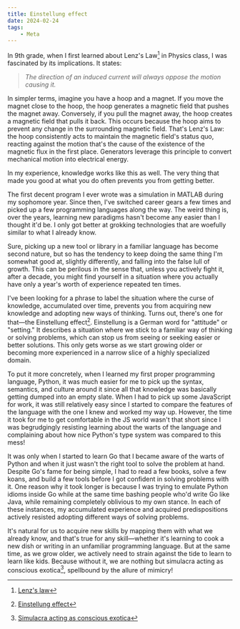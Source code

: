 ```yaml
---
title: Einstellung effect
date: 2024-02-24
tags:
    - Meta
---
```


In 9th grade, when I first learned about Lenz's Law[^1] in Physics class, I was fascinated
by its implications. It states:

> _The direction of an induced current will always oppose the motion causing it._

In simpler terms, imagine you have a hoop and a magnet. If you move the magnet close to the
hoop, the hoop generates a magnetic field that pushes the magnet away. Conversely, if you
pull the magnet away, the hoop creates a magnetic field that pulls it back. This occurs
because the hoop aims to prevent any change in the surrounding magnetic field. That's Lenz's
Law: the hoop consistently acts to maintain the magnetic field's status quo, reacting
against the motion that's the cause of the existence of the magnetic flux in the first
place. Generators leverage this principle to convert mechanical motion into electrical
energy.

In my experience, knowledge works like this as well. The very thing that made you good at
what you do often prevents you from getting better.

The first decent program I ever wrote was a simulation in MATLAB during my sophomore year.
Since then, I've switched career gears a few times and picked up a few programming languages
along the way. The weird thing is, over the years, learning new paradigms hasn't become any
easier than I thought it'd be. I only got better at grokking technologies that are woefully
similar to what I already know.

Sure, picking up a new tool or library in a familiar language has become second nature, but
so has the tendency to keep doing the same thing I'm somewhat good at, slightly differently,
and falling into the false lull of growth. This can be perilous in the sense that, unless
you actively fight it, after a decade, you might find yourself in a situation where you
actually have only a year's worth of experience repeated ten times.

I've been looking for a phrase to label the situation where the curse of knowledge,
accumulated over time, prevents you from acquiring new knowledge and adopting new ways of
thinking. Turns out, there's one for that—the Einstellung effect[^2]. Einstellung is a
German word for "attitude" or "setting." It describes a situation where we stick to a
familiar way of thinking or solving problems, which can stop us from seeing or seeking
easier or better solutions. This only gets worse as we start growing older or becoming more
experienced in a narrow slice of a highly specialized domain.

To put it more concretely, when I learned my first proper programming language, Python, it
was much easier for me to pick up the syntax, semantics, and culture around it since all
that knowledge was basically getting dumped into an empty slate. When I had to pick up some
JavaScript for work, it was still relatively easy since I started to compare the features of
the language with the one I knew and worked my way up. However, the time it took for me to
get comfortable in the JS world wasn't that short since I was begrudgingly resisting
learning about the warts of the language and complaining about how nice Python's type system
was compared to this mess!

It was only when I started to learn Go that I became aware of the warts of Python and when
it just wasn't the right tool to solve the problem at hand. Despite Go's fame for being
simple, I had to read a few books, solve a few koans, and build a few tools before I got
confident in solving problems with it. One reason why it took longer is because I was trying
to emulate Python idioms inside Go while at the same time bashing people who'd write Go like
Java, while remaining completely oblivious to my own stance. In each of these instances, my
accumulated experience and acquired predispositions actively resisted adopting different
ways of solving problems.

It's natural for us to acquire new skills by mapping them with what we already know, and
that's true for any skill—whether it's learning to cook a new dish or writing in an
unfamiliar programming language. But at the same time, as we grow older, we actively need to
strain against the tide to learn to learn like kids. Because without it, we are nothing but
simulacra acting as conscious exotica[^3], spellbound by the allure of mimicry!

[^1]: [Lenz's law](https://www.youtube.com/watch?v=QwUq8xM_8bY)
[^2]: [Einstellung effect](https://en.wikipedia.org/wiki/Einstellung_effect)
[^3]: [Simulacra acting as conscious exotica](https://arxiv.org/abs/2402.12422)
